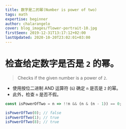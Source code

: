 ```yaml
---
title: 数字是二的幂(Number is power of two)
tags: math
expertise: beginner
author: chalarangelo
cover: blog_images/flower-portrait-10.jpg
firstSeen: 2019-12-31T13:17:12+02:00
lastUpdated: 2020-10-20T23:02:01+03:00
---
```


# 检查给定数字是否是 `2` 的幂。
> Checks if the given number is a power of `2`.

- 使用按位二进制 AND 运算符 (`&`) 确定 `n` 是否是 `2` 的幂。
- 此外，检查 `n` 是否不假。

```js
const isPowerOfTwo = n => !!n && (n & (n - 1)) == 0;
```

```js
isPowerOfTwo(0); // false
isPowerOfTwo(1); // true
isPowerOfTwo(8); // true
```

